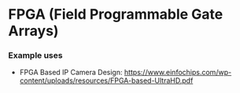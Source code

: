 # FPGA (Field Programmable Gate Arrays)

### Example uses
- FPGA Based IP Camera Design: https://www.einfochips.com/wp-content/uploads/resources/FPGA-based-UltraHD.pdf